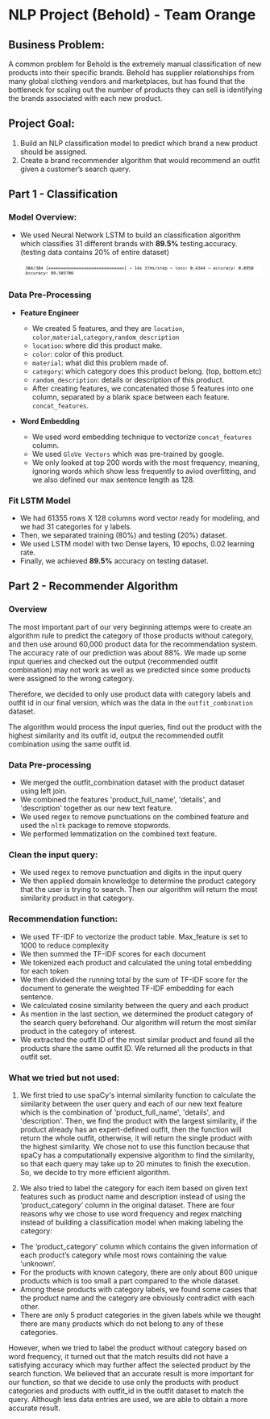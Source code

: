 # NLP Project (Behold) - Team Orange

## **Business Problem:** 
A common problem for Behold is the extremely manual classification of new products into their specific brands. Behold has supplier relationships from many global clothing vendors and marketplaces, but has found that the bottleneck for scaling out the number of products they can sell is identifying the brands associated with each new product.

## **Project Goal:**
1. Build an NLP classification model to predict which brand a new product should be assigned.
2. Create a brand recommender algorithm that would recommend an outfit given a customer’s search query.

## **Part 1 - Classification**
### Model Overview: <br>
- We used Neural Network LSTM to build an classification algorithm which classifies 31 different brands with **89.5%** testing.accuracy. (testing data contains 20% of entire dataset) <br><br>
![classification_results](images/classification_result.png) <br>

### Data Pre-Processing
- **Feature Engineer**
    - We created 5 features, and they are `location`, `color`,`material`,`category`,`random_description`
    - `location`: where did this product make.
    - `color`: color of this product.
    - `material`: what did this problem made of.
    - `category`: which category does this product belong. (top, bottom.etc)
    - `random_description`: details or description of this product. 
    - After creating features, we concatenated those 5 features into one column, separated by a blank space between each feature. `concat_features`.

- **Word Embedding**
    - We used word embedding technique to vectorize `concat_features` column. 
    - We used `GloVe Vectors` which was pre-trained by google. 
    - We only looked at top 200 words with the most frequency, meaning, ignoring words which show less frequently to aviod overfitting, and we also defined our max sentence length as 128. 

### Fit LSTM Model
- We had 61355 rows X 128 columns word vector ready for modeling, and we had 31 categories for y labels.
- Then, we separated training (80%) and testing (20%) dataset.
- We used LSTM model with two Dense layers, 10 epochs, 0.02 learning rate.
- Finally, we achieved **89.5%** accuracy on testing dataset.

## **Part 2 - Recommender Algorithm**

### Overview
The most important part of our very beginning attemps were to create an algorithm rule to predict the category of those products without category, and then use around 60,000 product data for the recommendation system. The accuracy rate of our prediction was about 88%. We made up some input queries and checked out the output (recommended outfit combination) may not work as well as we predicted since some products were assigned to the wrong category.

Therefore, we decided to only use product data with category labels and outfit id in our final version, which was the data in the `outfit_combination` dataset. 

The algorithm would process the input queries, find out the product with the highest similarity and its outfit id, output the recommended outfit combination using the same outfit id.

### Data Pre-processing 
- We merged the outfit_combination dataset with the product dataset using left join. 
- We combined the features 'product_full_name', 'details', and 'description' together as our new text feature. 
- We used regex to remove punctuations on the combined feature and used the `nltk` package to remove stopwords. 
- We performed lemmatization on the combined text feature.

### Clean the input query:
- We used regex to remove punctuation and digits in the input query
- We then applied domain knowledge to determine the product category that the user is trying to search. Then our algorithm will return the most similarity product in that category. 

### Recommendation function:
- We used TF-IDF to vectorize the product table. Max_feature is set to 1000 to reduce complexity
- We then summed the TF-IDF scores for each document
- We tokenized each product and calculated the uning total embedding for each token
- We then divided the running total by the sum of TF-IDF score for the document to generate the weighted TF-IDF embedding for each sentence. 
- We calculated cosine similarity between the query and each product
- As mention in the last section, we determined the product category of the search query beforehand. Our algorithm will return the most similar product in the category of interest.
- We extracted the outfit ID of the most similar product and found all the products share the same outfit ID. We returned all the products in that outfit set.  
 
 
 
### What we tried but not used:
1.	We first tried to use spaCy's internal similarity function to calculate the similarity between the user query and each of our new text feature which is the combination of 'product_full_name', 'details', and 'description'. Then, we find the product with the largest similarity, if the product already has an expert-defined outfit, then the function will return the whole outfit, otherwise, it will return the single product with the highest similarity. We chose not to use this function because that spaCy has a computationally expensive algorithm to find the similarity, so that each query may take up to 20 minutes to finish the execution. So, we decide to try more efficient algorithm.

2.	We also tried to label the category for each item based on given text features such as product name and description instead of using the ‘product_category’ column in the original dataset. There are four reasons why we chose to use word frequency and regex matching instead of building a classification model when making labeling the category:
- The ‘product_category’ column which contains the given information of each product’s category while most rows containing the value ‘unknown’.  
- For the products with known category, there are only about 800 unique products which is too small a part compared to the whole dataset. 
- Among these products with category labels, we found some cases that the product name and the category are obviously contradict with each other.  
- There are only 5 product categories in the given labels while we thought there are many products which do not belong to any of these categories.

However, when we tried to label the product without category based on word frequency, it turned out that the match results did not have a satisfying accuracy which may further affect the selected product by the search function. We believed that an accurate result is more important for our function, so that we decide to use only the products with product categories and products with outfit_id in the outfit dataset to match the query. Although less data entries are used, we are able to obtain a more accurate result.

